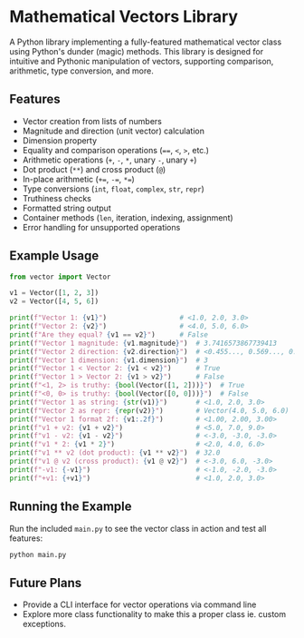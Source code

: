 # Mathematical Vectors Library

A Python library implementing a fully-featured mathematical vector class using Python's dunder (magic) methods. This library is designed for intuitive and Pythonic manipulation of vectors, supporting comparison, arithmetic, type conversion, and more.

## Features

- Vector creation from lists of numbers
- Magnitude and direction (unit vector) calculation
- Dimension property
- Equality and comparison operations (`==`, `<`, `>`, etc.)
- Arithmetic operations (`+`, `-`, `*`, unary `-`, unary `+`)
- Dot product (`**`) and cross product (`@`)
- In-place arithmetic (`+=`, `-=`, `*=`)
- Type conversions (`int`, `float`, `complex`, `str`, `repr`)
- Truthiness checks
- Formatted string output
- Container methods (`len`, iteration, indexing, assignment)
- Error handling for unsupported operations

## Example Usage

```python
from vector import Vector

v1 = Vector([1, 2, 3])
v2 = Vector([4, 5, 6])

print(f"Vector 1: {v1}")                  # <1.0, 2.0, 3.0>
print(f"Vector 2: {v2}")                  # <4.0, 5.0, 6.0>
print(f"Are they equal? {v1 == v2}")      # False
print(f"Vector 1 magnitude: {v1.magnitude}")  # 3.7416573867739413
print(f"Vector 2 direction: {v2.direction}")  # <0.455..., 0.569..., 0.683...>
print(f"Vector 1 dimension: {v1.dimension}")  # 3
print(f"Vector 1 < Vector 2: {v1 < v2}")      # True
print(f"Vector 1 > Vector 2: {v1 > v2}")      # False
print(f"<1, 2> is truthy: {bool(Vector([1, 2]))}")  # True
print(f"<0, 0> is truthy: {bool(Vector([0, 0]))}")  # False
print(f"Vector 1 as string: {str(v1)}")       # <1.0, 2.0, 3.0>
print(f"Vector 2 as repr: {repr(v2)}")        # Vector(4.0, 5.0, 6.0)
print(f"Vector 1 format 2f: {v1:.2f}")        # <1.00, 2.00, 3.00>
print(f"v1 + v2: {v1 + v2}")                  # <5.0, 7.0, 9.0>
print(f"v1 - v2: {v1 - v2}")                  # <-3.0, -3.0, -3.0>
print(f"v1 * 2: {v1 * 2}")                    # <2.0, 4.0, 6.0>
print(f"v1 ** v2 (dot product): {v1 ** v2}")  # 32.0
print(f"v1 @ v2 (cross product): {v1 @ v2}")  # <-3.0, 6.0, -3.0>
print(f"-v1: {-v1}")                          # <-1.0, -2.0, -3.0>
print(f"+v1: {+v1}")                          # <1.0, 2.0, 3.0>
```

## Running the Example

Run the included `main.py` to see the vector class in action and test all features:

```bash
python main.py
```

## Future Plans

- Provide a CLI interface for vector operations via command line
- Explore more class functionality to make this a proper class ie. custom exceptions.
